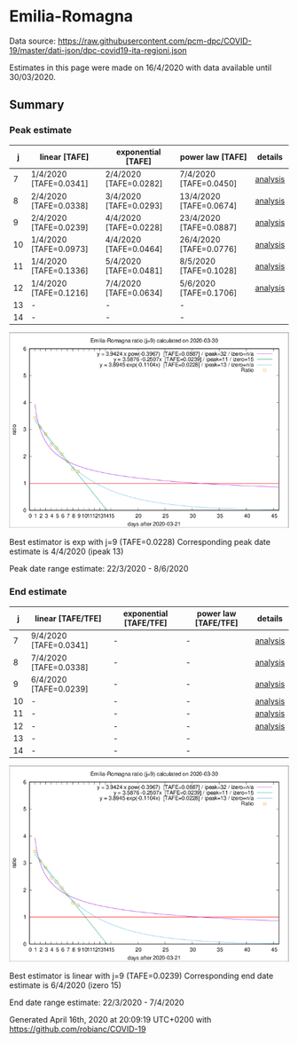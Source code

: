 # Emilia-Romagna


Data source: https://raw.githubusercontent.com/pcm-dpc/COVID-19/master/dati-json/dpc-covid19-ita-regioni.json

Estimates in this page were made on 16/4/2020 with data available until 30/03/2020.


## Summary 

### Peak estimate 
|j|linear [TAFE]|exponential [TAFE]|power law [TAFE]|details|
|---|----|-----------|---------|-------|
|7|1/4/2020 [TAFE=0.0341]|2/4/2020 [TAFE=0.0282]|7/4/2020 [TAFE=0.0450]|[analysis](COVID-19_emilia-romagna_j7_2020-03-30.md)|
|8|2/4/2020 [TAFE=0.0338]|3/4/2020 [TAFE=0.0293]|13/4/2020 [TAFE=0.0674]|[analysis](COVID-19_emilia-romagna_j8_2020-03-30.md)|
|9|2/4/2020 [TAFE=0.0239]|4/4/2020 [TAFE=0.0228]|23/4/2020 [TAFE=0.0887]|[analysis](COVID-19_emilia-romagna_j9_2020-03-30.md)|
|10|1/4/2020 [TAFE=0.0973]|4/4/2020 [TAFE=0.0464]|26/4/2020 [TAFE=0.0776]|[analysis](COVID-19_emilia-romagna_j10_2020-03-30.md)|
|11|1/4/2020 [TAFE=0.1336]|5/4/2020 [TAFE=0.0481]|8/5/2020 [TAFE=0.1028]|[analysis](COVID-19_emilia-romagna_j11_2020-03-30.md)|
|12|1/4/2020 [TAFE=0.1216]|7/4/2020 [TAFE=0.0634]|5/6/2020 [TAFE=0.1706]|[analysis](COVID-19_emilia-romagna_j12_2020-03-30.md)|
|13|-|-|-||
|14|-|-|-||

![best peak estimate](COVID-19_emilia-romagna_j9_2020-03-30.png)

Best estimator is exp with j=9 (TAFE=0.0228)
Corresponding peak date estimate is 4/4/2020 (ipeak 13)


Peak date range estimate: 22/3/2020 - 8/6/2020

### End estimate 
|j|linear [TAFE/TFE]|exponential [TAFE/TFE]|power law [TAFE/TFE]|details|
|---|----|-----------|---------|-------|
|7|9/4/2020 [TAFE=0.0341]|-|-|[analysis](COVID-19_emilia-romagna_j7_2020-03-30.md)|
|8|7/4/2020 [TAFE=0.0338]|-|-|[analysis](COVID-19_emilia-romagna_j8_2020-03-30.md)|
|9|6/4/2020 [TAFE=0.0239]|-|-|[analysis](COVID-19_emilia-romagna_j9_2020-03-30.md)|
|10|-|-|-|[analysis](COVID-19_emilia-romagna_j10_2020-03-30.md)|
|11|-|-|-|[analysis](COVID-19_emilia-romagna_j11_2020-03-30.md)|
|12|-|-|-|[analysis](COVID-19_emilia-romagna_j12_2020-03-30.md)|
|13|-|-|-||
|14|-|-|-||

![best zero estimate](COVID-19_emilia-romagna_j9_2020-03-30.png)

Best estimator is linear with j=9 (TAFE=0.0239)
Corresponding end date estimate is 6/4/2020 (izero 15)


End date range estimate: 22/3/2020 - 7/4/2020

Generated April 16th, 2020 at 20:09:19 UTC+0200 with https://github.com/robianc/COVID-19
